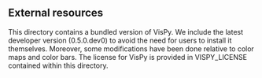 External resources
------------------

This directory contains a bundled version of VisPy. We include the
latest developer version (0.5.0.dev0) to avoid the need for users 
to install it themselves. Moreover, some modifications have been done
relative to color maps and color bars. The license for VisPy is 
provided in VISPY_LICENSE contained within this directory.
